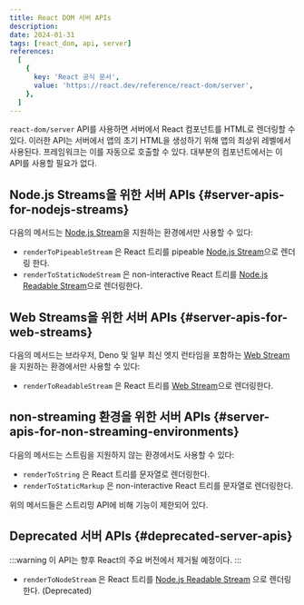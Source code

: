 ```yaml
---
title: React DOM 서버 APIs
description:
date: 2024-01-31
tags: [react_dom, api, server]
references:
  [
    {
      key: 'React 공식 문서',
      value: 'https://react.dev/reference/react-dom/server',
    },
  ]
---
```


`react-dom/server` API를 사용하면 서버에서 React 컴포넌트를 HTML로 렌더링할 수 있다. 이러한 API는 서버에서 앱의 초기 HTML을 생성하기 위해 앱의 최상위 레벨에서 사용된다. 프레임워크는 이를 자동으로 호출할 수 있다. 대부분의 컴포넌트에서는 이 API를 사용할 필요가 없다.

## Node.js Streams을 위한 서버 APIs {#server-apis-for-nodejs-streams}

다음의 메서드는 [Node.js Stream](https://nodejs.org/api/stream.html)을 지원하는 환경에서만 사용할 수 있다:

- `renderToPipeableStream` 은 React 트리를 pipeable [Node.js Stream](https://nodejs.org/api/stream.html)으로 렌더링 한다.
- `renderToStaticNodeStream` 은 non-interactive React 트리를 [Node.js Readable Stream](https://nodejs.org/api/stream.html#readable-streams)으로 렌더링한다.

## Web Streams을 위한 서버 APIs {#server-apis-for-web-streams}

다음의 메서드는 브라우저, Deno 및 일부 최신 엣지 런타임을 포함하는 [Web Stream](https://developer.mozilla.org/en-US/docs/Web/API/Streams_API)을 지원하는 환경에서만 사용할 수 있다:

- `renderToReadableStream` 은 React 트리를 [Web Stream](https://developer.mozilla.org/en-US/docs/Web/API/Streams_API)으로 렌더링한다.

## non-streaming 환경을 위한 서버 APIs {#server-apis-for-non-streaming-environments}

다음의 메서드는 스트림을 지원하지 않는 환경에서도 사용할 수 있다:

- `renderToString` 은 React 트리를 문자열로 렌더링한다.
- `renderToStaticMarkup` 은 non-interactive React 트리를 문자열로 렌더링한다.

위의 메서드들은 스트리밍 API에 비해 기능이 제한되어 있다.

## Deprecated 서버 APIs {#deprecated-server-apis}

:::warning
이 API는 향후 React의 주요 버전에서 제거될 예정이다.
:::

- `renderToNodeStream` 은 React 트리를 [Node.js Readable Stream](https://nodejs.org/api/stream.html#readable-streams) 으로 렌더링 한다. (Deprecated)
